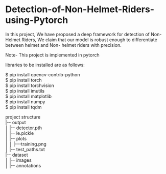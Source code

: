 # Detection-of-Non-Helmet-Riders-using-Pytorch
In this project, We have proposed a deep framework for detection of Non-Helmet Riders, We claim that our model is robust enough to differentiate between helmet and Non- helmet riders with precision.<br /> 

Note- This project is implemented in pytorch<br /> 

libraries to be installed are as follows:<br /> 

$ pip install opencv-contrib-python<br /> 
$ pip install torch<br /> 
$ pip install torchvision<br /> 
$ pip install imutils<br /> 
$ pip install matplotlib<br /> 
$ pip install numpy<br /> 
$ pip install tqdm<br /> 

project structure  <br /> 
|-- output<br /> 
│   |-- detector.pth<br /> 
│   |-- le.pickle<br /> 
│   |-- plots<br /> 
│   │   |---training.png<br/> 
│   |-- test_paths.txt<br /> 
|-- dataset<br /> 
│   |-- images<br /> 
│   |-- annotations<br /> 
